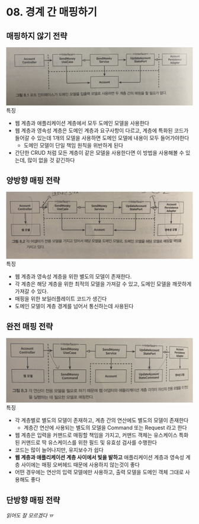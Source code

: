 # 08. 경계 간 매핑하기
## 매핑하지 않기 전략
![8-1](/Images/만들면서배우는클린아키텍쳐/8-1.jpg)
특징
- 웹 계층과 애플리케이션 계층에서 모두 도메인 모델을 사용한다
- 웹 계층과 영속성 계층은 도메인 계층과 요구사항이 다르고, 계층에 특화된 코드가 들어갈 수 있는데 1개의 모델을 사용하면 도메인 모델에 내용이 모두 들어가야한다
   - 도메인 모델이 단일 책임 원칙을 위반하게 된다
- 간단한 CRUD 처럼 모든 계층이 같은 모델을 사용한다면 이 방법을 사용해볼 수 있는데, 많이 없을 것 같긴하다

## 양방향 매핑 전략
![8-2](/Images/만들면서배우는클린아키텍쳐/8-2.jpg)
특징
- 웹 계층과 영속성 계층을 위한 별도의 모델이 존재한다.
- 각 계층은 해당 계층을 위한 최적의 모델을 가져갈 수 있고, 도메인 모델을 깨끗하게 가져갈 수 있다. 
- 매핑을 위한 보일러플레이트 코드가 생긴다
- 도메인 모델이 계층 경계를 넘어서 통신하는데 사용된다

## 완전 매핑 전략
![8-3](/Images/만들면서배우는클린아키텍쳐/8-3.jpg)
특징
- 각 계층별로 별도의 모델이 존재하고, 계층 간의 연산에도 별도의 모델이 존재한다
   - 계층간 연산에 사용되는 별도의 모델을 Command 또는 Request 라고 한다
- 웹 계층은 입력을 커맨드로 매핑할 책임을 가지고, 커맨드 객체는 유스케이스 특화된 커맨드로 딱 유스케이스를 위한 필드 및 유효성 검사를 수행한다
- 코드는 많이 늘어나지만, 유지보수가 쉽다
- __웹 계층과 애플리케이션 계층 사이에서 빛을 발하고__ 애플리케이션 계층과 영속성 계층 사이에는 매핑 오버헤드 때문에 사용하지 않는것이 좋다
- 어떤 경우에는 연산의 입력 모델에만 사용하고, 출력 모델을 도메인 객체 그대로 사용해도 좋다

## 단방향 매핑 전략
_읽어도 잘 모르겠다 ㅠ_

